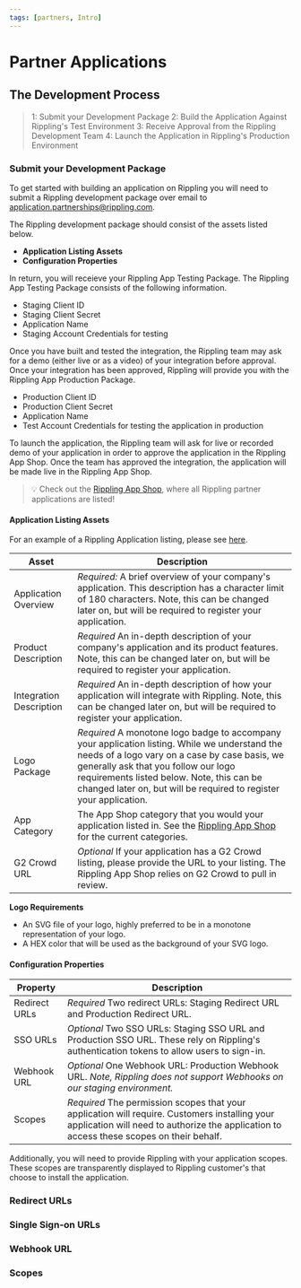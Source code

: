 ```yaml
---
tags: [partners, Intro]
---
```


# Partner Applications

## The Development Process

<!-- theme: success -->

> 1: Submit your Development Package
> 2: Build the Application Against Rippling's Test Environment
> 3: Receive Approval from the Rippling Development Team
> 4: Launch the Application in Rippling's Production Environment

### Submit your Development Package

To get started with building an application on Rippling you will need to submit a Rippling development package over email to [application.partnerships@rippling.com](mailto:application.partnerships@rippling.com).

The Rippling development package should consist of the assets listed below.

- **Application Listing Assets**
- **Configuration Properties**

In return, you will receieve your Rippling App Testing Package. The Rippling App Testing Package consists of the following information.

- Staging Client ID
- Staging Client Secret
- Application Name
- Staging Account Credentials for testing

Once you have built and tested the integration, the Rippling team may ask for a demo (either live or as a video) of your integration before approval. Once your integration has been approved, Rippling will provide you with the Rippling App Production Package.

- Production Client ID
- Production Client Secret
- Application Name
- Test Account Credentials for testing the application in production

To launch the application, the Rippling team will ask for live or recorded demo of your application in order to approve the application in the Rippling App Shop. Once the team has approved the integration, the application will be made live in the Rippling App Shop.

<!-- theme: success -->

> 💡 Check out the [Rippling App Shop](rippling.com/app-shop), where all Rippling partner applications are listed!

#### Application Listing Assets

For an example of a Rippling Application listing, please see [here](https://www.rippling.com/app-shop/app/slack).

| Asset                      | Description                                                                                                                                                                                                                                                                                    |
| -------------------------- | ---------------------------------------------------------------------------------------------------------------------------------------------------------------------------------------------------------------------------------------------------------------------------------------------- |
| Application Overview       | _Required:_ A brief overview of your company's application. This description has a character limit of 180 characters. Note, this can be changed later on, but will be required to register your application.|
| Product Description        | _Required_ An in-depth description of your company's application and its product features. Note, this can be changed later on, but will be required to register your application.|
| Integration Description    | _Required_ An in-depth description of how your application will integrate with Rippling. Note, this can be changed later on, but will be required to register your application.|
| Logo Package               | _Required_ A monotone logo badge to accompany your application listing. While we understand the needs of a logo vary on a case by case basis, we generally ask that you follow our logo requirements listed below. Note, this can be changed later on, but will be required to register your application.|
| App Category | The App Shop category that you would your application listed in. See the [Rippling App Shop](rippling.com/app-shop) for the current categories.|
| G2 Crowd URL               | _Optional_ If your application has a G2 Crowd listing, please provide the URL to your listing. The Rippling App Shop relies on G2 Crowd to pull in review.|

**Logo Requirements**

- An SVG file of your logo, highly preferred to be in a monotone representation of your logo. 
- A HEX color that will be used as the background of your SVG logo.

#### Configuration Properties

| Property           | Description                                                                                                                                |
|---------------|--------------------------------------------------------------------------------------------------------------------------------------------|
| Redirect URLs | *Required* Two redirect URLs: Staging Redirect URL and Production Redirect URL.                                                            |
| SSO URLs      | *Optional* Two SSO URLs: Staging SSO URL and Production SSO URL. These rely on Rippling's authentication tokens to allow users to sign-in. |
| Webhook URL   | *Optional* One Webhook URL: Production Webhook URL. _Note, Rippling does not support Webhooks on our staging environment._                 |
|Scopes   |*Required* The permission scopes that your application will require. Customers installing your application will need to authorize the application to access these scopes on their behalf.

Additionally, you will need to provide Rippling with your application scopes. These scopes are transparently displayed to Rippling customer's that choose to install the application.

### Redirect URLs

### Single Sign-on URLs

### Webhook URL

### Scopes
